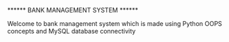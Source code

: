 ****** BANK MANAGEMENT SYSTEM ******

Welcome to bank management system which is made using Python OOPS concepts and MySQL database connectivity


